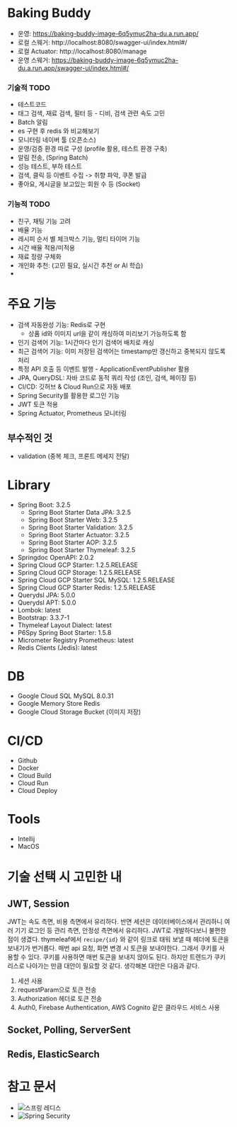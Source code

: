 # Baking Buddy

- 운영: https://baking-buddy-image-6q5ymuc2ha-du.a.run.app/
- 로컬 스웨거: http://localhost:8080/swagger-ui/index.html#/
- 로컬 Actuator: http://localhost:8080/manage
- 운영 스웨거: https://baking-buddy-image-6q5ymuc2ha-du.a.run.app/swagger-ui/index.html#/

### 기술적 TODO
- 테스트코드
- 태그 검색, 재료 검색, 필터 등 - 디비, 검색 관련 속도 고민
- Batch 알림
- es 구현 후 redis 와 비교해보기
- 모니터링 네이버 툴 (오픈소스)
- 운영/검증 환경 따로 구성 (profile 활용, 테스트 환경 구축)
- 알림 전송, (Spring Batch)
- 성능 테스트, 부하 테스트
- 검색, 클릭 등 이벤트 수집 -> 취향 파악, 쿠폰 발급
- 좋아요, 게시글을 보고있는 회원 수 등 (Socket)


### 기능적 TODO
- 친구, 채팅 기능 고려
- 배율 기능
- 레시피 순서 별 체크박스 기능, 멀티 타이머 기능
- 시간 배율 적용/미적용
- 재료 정량 구체화
- 개인화 추천: (고민 필요, 실시간 추천 or AI 학습)
- 
# 주요 기능
- 검색 자동완성 기능: Redis로 구현 
  - 상품 id와 이미지 url을 같이 캐싱하여 미리보기 가능하도록 함
- 인기 검색어 기능: 1시간마다 인기 검색어 배치로 캐싱 
- 최근 검색어 기능: 이미 저장된 검색어는 timestamp만 갱신하고 중복되지 않도록 처리
- 특정 API 호출 등 이벤트 발행 - ApplicationEventPublisher 활용
- JPA, QueryDSL: 자바 코드로 동적 쿼리 작성 (조인, 검색, 페이징 등)
- CI/CD: 깃허브 & Cloud Run으로 자동 배포
- Spring Security를 활용한 로그인 기능
- JWT 토큰 적용
- Spring Actuator, Prometheus 모니터링

## 부수적인 것
- validation (중복 체크, 프론트 메세지 전달)

# Library
- Spring Boot: 3.2.5
  - Spring Boot Starter Data JPA: 3.2.5
  - Spring Boot Starter Web: 3.2.5
  - Spring Boot Starter Validation: 3.2.5
  - Spring Boot Starter Actuator: 3.2.5
  - Spring Boot Starter AOP: 3.2.5
  - Spring Boot Starter Thymeleaf: 3.2.5
- Springdoc OpenAPI: 2.0.2
- Spring Cloud GCP Starter: 1.2.5.RELEASE
- Spring Cloud GCP Storage: 1.2.5.RELEASE
- Spring Cloud GCP Starter SQL MySQL: 1.2.5.RELEASE
- Spring Cloud GCP Starter Redis: 1.2.5.RELEASE
- Querydsl JPA: 5.0.0
- Querydsl APT: 5.0.0
- Lombok: latest 
- Bootstrap: 3.3.7-1
- Thymeleaf Layout Dialect: latest
- P6Spy Spring Boot Starter: 1.5.8
- Micrometer Registry Prometheus: latest
- Redis Clients (Jedis): latest

# DB
- Google Cloud SQL MySQL 8.0.31
- Google Memory Store Redis 
- Google Cloud Storage Bucket (이미지 저장)


# CI/CD
- Github
- Docker
- Cloud Build
- Cloud Run
- Cloud Deploy


# Tools
- Intellij
- MacOS


# 기술 선택 시 고민한 내 
## JWT, Session
JWT는 속도 측면, 비용 측면에서 유리하다.
반면 세션은 데이터베이스에서 관리하니 여러 기기 로그인 등 관리 측면, 안정성 측면에서 유리하다.
JWT로 개발하다보니 불편한 점이 생겼다. thymeleaf에서 `recipe/{id}` 와 같이 링크로 태워 보낼 때 헤더에 토큰을 보내기가 번거롭다.
매번 api 요청, 화면 변경 시 토큰을 보내야한다. 그래서 쿠키를 사용할 수 있다. 쿠키를 사용하면 매번 토큰을 보내지 않아도 된다.
하지만 트렌드가 쿠키리스로 나아가는 만큼 대안이 필요할 것 같다.
생각해본 대안은 다음과 같다.
1. 세션 사용
2. requestParam으로 토큰 전송
3. Authorization 헤더로 토큰 전송
4. Auth0, Firebase Authentication, AWS Cognito 같은 클라우드 서비스 사용

## Socket, Polling, ServerSent
## Redis, ElasticSearch

# 참고 문서
- ![스프링 레디스](https://googlecloudplatform.github.io/spring-cloud-gcp/reference/html/#cloud-memorystore-for-redis)
- ![Spring Security](https://velog.io/@suhyun_zip/%EC%8A%A4%ED%94%84%EB%A7%81-%EC%8B%9C%ED%81%90%EB%A6%AC%ED%8B%B0%EB%A1%9C-%EB%A1%9C%EA%B7%B8%EC%9D%B8%EB%A1%9C%EA%B7%B8%EC%95%84%EC%9B%83-%ED%9A%8C%EC%9B%90-%EA%B0%80%EC%9E%85-%EA%B5%AC%ED%98%84%ED%95%98%EA%B8%B0)